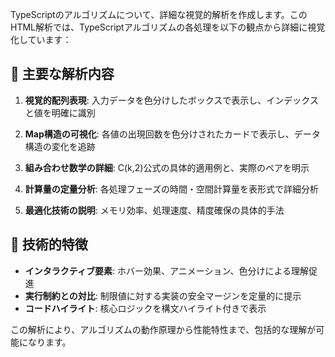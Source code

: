 TypeScriptのアルゴリズムについて、詳細な視覚的解析を作成します。このHTML解析では、TypeScriptアルゴリズムの各処理を以下の観点から詳細に視覚化しています：

## 🎯 主要な解析内容

1. **視覚的配列表現**: 入力データを色分けしたボックスで表示し、インデックスと値を明確に識別

2. **Map構造の可視化**: 各値の出現回数を色分けされたカードで表示し、データ構造の変化を追跡

3. **組み合わせ数学の詳細**: C(k,2)公式の具体的適用例と、実際のペアを明示

4. **計算量の定量分析**: 各処理フェーズの時間・空間計算量を表形式で詳細分析

5. **最適化技術の説明**: メモリ効率、処理速度、精度確保の具体的手法

## 🚀 技術的特徴

- **インタラクティブ要素**: ホバー効果、アニメーション、色分けによる理解促進
- **実行制約との対比**: 制限値に対する実装の安全マージンを定量的に提示
- **コードハイライト**: 核心ロジックを構文ハイライト付きで表示

この解析により、アルゴリズムの動作原理から性能特性まで、包括的な理解が可能になります。
